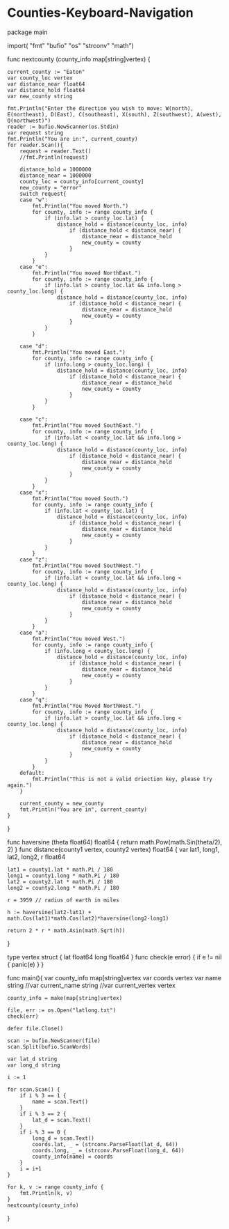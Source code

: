 # Counties-Keyboard-Navigation
package main

import(
	"fmt"
	"bufio"
	"os"
	"strconv"
	"math")

func nextcounty (county_info map[string]vertex) {

	current_county := "Eaton"
	var county_loc vertex
	var distance_near float64
	var distance_hold float64
	var new_county string

	fmt.Println("Enter the direction you wish to move: W(north), E(northeast), D(East), C(southeast), X(south), Z(southwest), A(west), Q(northwest)")
	reader := bufio.NewScanner(os.Stdin)
	var request string
	fmt.Println("You are in:", current_county)
	for reader.Scan(){
		request = reader.Text()
		//fmt.Println(request)
    
		distance_hold = 1000000
		distance_near = 1000000
		county_loc = county_info[current_county]
		new_county = "error"
		switch request{
		case "w":
			fmt.Println("You moved North.")
			for county, info := range county_info {
				if (info.lat > county_loc.lat) {
					distance_hold = distance(county_loc, info) 
						if (distance_hold < distance_near) {
							distance_near = distance_hold
							new_county = county
						}
				}
			}
		case "e":
			fmt.Println("You moved NorthEast.")
			for county, info := range county_info {
				if (info.lat > county_loc.lat && info.long > county_loc.long) {
					distance_hold = distance(county_loc, info) 
						if (distance_hold < distance_near) {
							distance_near = distance_hold
							new_county = county
						}
				}
			}

		case "d":
			fmt.Println("You moved East.")
			for county, info := range county_info {
				if (info.long > county_loc.long) {
					distance_hold = distance(county_loc, info) 
						if (distance_hold < distance_near) {
							distance_near = distance_hold
							new_county = county
						}
				}
			}

		case "c":
			fmt.Println("You moved SouthEast.")
			for county, info := range county_info {
				if (info.lat < county_loc.lat && info.long > county_loc.long) {
					distance_hold = distance(county_loc, info) 
						if (distance_hold < distance_near) {
							distance_near = distance_hold
							new_county = county
						}
				}
			}
		case "x":
			fmt.Println("You moved South.")
			for county, info := range county_info {
				if (info.lat < county_loc.lat) {
					distance_hold = distance(county_loc, info) 
						if (distance_hold < distance_near) {
							distance_near = distance_hold
							new_county = county
						}
				}
			}
		case "z": 
			fmt.Println("You moved SouthWest.")
			for county, info := range county_info {
				if (info.lat < county_loc.lat && info.long < county_loc.long) {
					distance_hold = distance(county_loc, info) 
						if (distance_hold < distance_near) {
							distance_near = distance_hold
							new_county = county
						}
				}
			}
		case "a":
			fmt.Println("You moved West.")
			for county, info := range county_info {
				if (info.long < county_loc.long) {
					distance_hold = distance(county_loc, info) 
						if (distance_hold < distance_near) {
							distance_near = distance_hold
							new_county = county
						}
				}
			}
		case "q":
			fmt.Println("You Moved NorthWest.")
			for county, info := range county_info {
				if (info.lat > county_loc.lat && info.long < county_loc.long) {
					distance_hold = distance(county_loc, info) 
						if (distance_hold < distance_near) {
							distance_near = distance_hold
							new_county = county
						}
				}
			}
		default:
			fmt.Println("This is not a valid driection key, please try again.")
		}

		current_county = new_county
		fmt.Println("You are in", current_county)
	}
}


func haversine (theta float64) float64 {
	return math.Pow(math.Sin(theta/2), 2)
}
func distance(county1 vertex, county2 vertex) float64 {
	var lat1, long1, lat2, long2, r float64

	lat1 = county1.lat * math.Pi / 180
	long1 = county1.long * math.Pi / 180
	lat2 = county2.lat * math.Pi / 180
	long2 = county2.long * math.Pi / 180

	r = 3959 // radius of earth in miles

	h := haversine(lat2-lat1) + math.Cos(lat1)*math.Cos(lat2)*haversine(long2-long1)

	return 2 * r * math.Asin(math.Sqrt(h))
}

type vertex struct {
	lat float64
	long float64
}
func check(e error) {
    if e != nil {
        panic(e)
    }
}

func main(){
	var county_info map[string]vertex
	var coords vertex
	var name string
	//var current_name string
	//var current_vertex vertex
	
	county_info = make(map[string]vertex)

	file, err := os.Open("latlong.txt")
	check(err)

	defer file.Close()

	scan := bufio.NewScanner(file)
	scan.Split(bufio.ScanWords)

	var lat_d string
	var long_d string

	i := 1

	for scan.Scan() {
		if i % 3 == 1 {
			name = scan.Text()
		}
		if i % 3 == 2 {
			lat_d = scan.Text()
		}
		if i % 3 == 0 {
			long_d = scan.Text()
			coords.lat, _ = (strconv.ParseFloat(lat_d, 64))
			coords.long, _ = (strconv.ParseFloat(long_d, 64))
			county_info[name] = coords
		}
		i = i+1
	}

	for k, v := range county_info {
		fmt.Println(k, v)
	}
	nextcounty(county_info)
}

